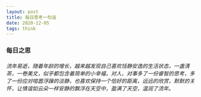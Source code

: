 ```yaml
---
layout: post
title: 每日思考一句话
date: 2020-12-05
tags: think 
---
```


### 每日之思

######         流年易逝，随着年龄的增长，越来越发现自己喜欢恬静安逸的生活状态，一盏清茶，一卷美文，似乎都包含着简单的小幸福，对人，对事多了一份睿智的思考，多了一份应对喧嚣浮躁的淡静，也喜欢保持一个恰好的距离，远远的欣赏，默默的关怀，让情谊如云朵一样安静的飘浮在天空中，盈满了天空，温润了流年。